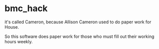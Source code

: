 bmc_hack
========

it's called Cameron, because Allison Cameron used to do paper work for House.

So this software does paper work for those who must fill out their working hours weekly.
